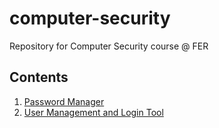 # computer-security
Repository for Computer Security course @ FER

## Contents
1. [Password Manager](https://github.com/bronemos/computer-security/tree/main/lab1)
2. [User Management and Login Tool](https://github.com/bronemos/computer-security/tree/main/lab2)
